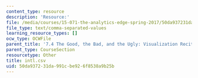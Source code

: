 ```yaml
---
content_type: resource
description: 'Resource:'
file: /media/courses/15-071-the-analytics-edge-spring-2017/50da937231da991cbe926f8538a9b25b_intl.csv
file_type: text/comma-separated-values
learning_resource_types: []
ocw_type: OCWFile
parent_title: '7.4 The Good, the Bad, and the Ugly: Visualization Recitation  (Recitation)'
parent_type: CourseSection
resourcetype: Other
title: intl.csv
uid: 50da9372-31da-991c-be92-6f8538a9b25b
---
```

